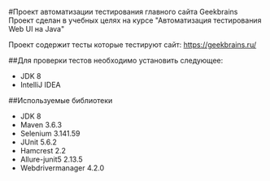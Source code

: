 #Проект автоматизации тестирования главного сайта Geekbrains
Проект сделан в учебных целях на курсе "Автоматизация тестирования Web UI на Java"

Проект содержит тесты которые тестируют сайт: https://geekbrains.ru/

##Для проверки тестов необходимо установить следующее:

- JDK 8
- IntelliJ IDEA

##Используемые библиотеки

- JDK 8
- Maven 3.6.3
- Selenium 3.141.59
- JUnit 5.6.2
- Hamcrest 2.2
- Allure-junit5 2.13.5
- Webdrivermanager 4.2.0

